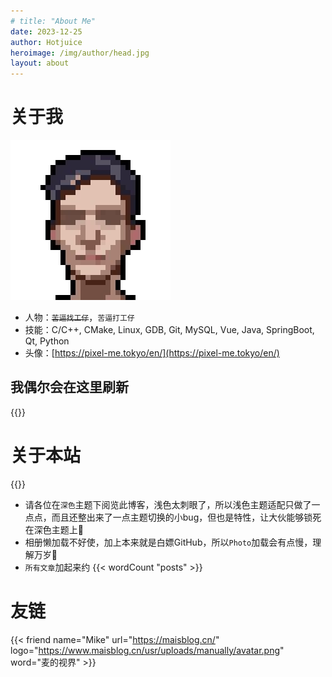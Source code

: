 ```yaml
---
# title: "About Me"
date: 2023-12-25
author: Hotjuice
heroimage: /img/author/head.jpg
layout: about
---
```

# 关于我
![](/img/author/head.jpg)
* 人物：~~`苦逼找工仔`~~，`苦逼打工仔`
* 技能：C/C++, CMake, Linux, GDB, Git, MySQL, Vue, Java, SpringBoot, Qt, Python
* 头像：[https://pixel-me.tokyo/en/](https://pixel-me.tokyo/en/)

<!-- ## 工作经历 -->
<!-- {{< align center "Tencent" >}} -->
<!-- 2025.01 - Now
{{< inline-img "/img/company-logo/Tencent_Standard-Logo.png" "1" "0.2" >}} 沉淀！用C++写游戏后台 -->
<!-- {{< align center "Momenta" >}} -->
<!-- 2024.05 - 2024.11 
{{< inline-img "/img/company-logo/momenta-logo.png" "1" "0.4" >}} C++系统研发实习，量产项目自动驾驶系统功能逻辑层（Momenta Function Framework，MFF）开发，为表现层提供可靠数据，并控制自驾行车功能状态切换 -->

## 我偶尔会在这里刷新
{{<map src="https://www.google.com/maps/embed?pb=!1m18!1m12!1m3!1d471638.01329154905!2d113.43004159423616!3d22.553957262878995!2m3!1f0!2f0!3f0!3m2!1i1024!2i768!4f13.1!3m3!1m2!1s0x3403f408d0e15291%3A0xfdee550db79280c9!2z5Lit5Zu95bm_5Lic55yB5rex5Zyz5biC!5e0!3m2!1szh-CN!2sus!4v1751646488491!5m2!1szh-CN!2sus">}}

# 关于本站
<!-- {{<headmap>}} -->

{{<headmap2>}}
* 请各位在`深色`主题下阅览此博客，浅色太刺眼了，所以浅色主题适配只做了一点点，而且还整出来了一点主题切换的小bug，但也是特性，让大伙能够锁死在深色主题上🤗
* 相册懒加载不好使，加上本来就是白嫖GitHub，所以`Photo`加载会有点慢，理解万岁🙂
* `所有文章`加起来约 {{< wordCount "posts" >}}

# 友链
{{< friend name="Mike" url="https://maisblog.cn/" logo="https://www.maisblog.cn/usr/uploads/manually/avatar.png" word="麦的视界" >}}
<!-- {{< friend name="nj" url="https://ynj23.github.io/Blog/" logo="https://ynj23.github.io/Blog/img/avatar_hu5009685387467227868.png" word="nj" >}} -->



